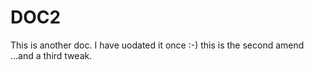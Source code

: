 # DOC2
This is another doc.
I have uodated it once :-)
this is the second amend ...and a third tweak.


